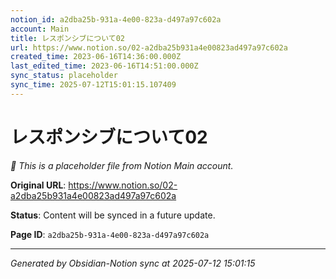 ```yaml
---
notion_id: a2dba25b-931a-4e00-823a-d497a97c602a
account: Main
title: レスポンシブについて02
url: https://www.notion.so/02-a2dba25b931a4e00823ad497a97c602a
created_time: 2023-06-16T14:36:00.000Z
last_edited_time: 2023-06-16T14:51:00.000Z
sync_status: placeholder
sync_time: 2025-07-12T15:01:15.107409
---
```


# レスポンシブについて02

*🔄 This is a placeholder file from Notion Main account.*

**Original URL**: https://www.notion.so/02-a2dba25b931a4e00823ad497a97c602a

**Status**: Content will be synced in a future update.

**Page ID**: `a2dba25b-931a-4e00-823a-d497a97c602a`

---

*Generated by Obsidian-Notion sync at 2025-07-12 15:01:15*
